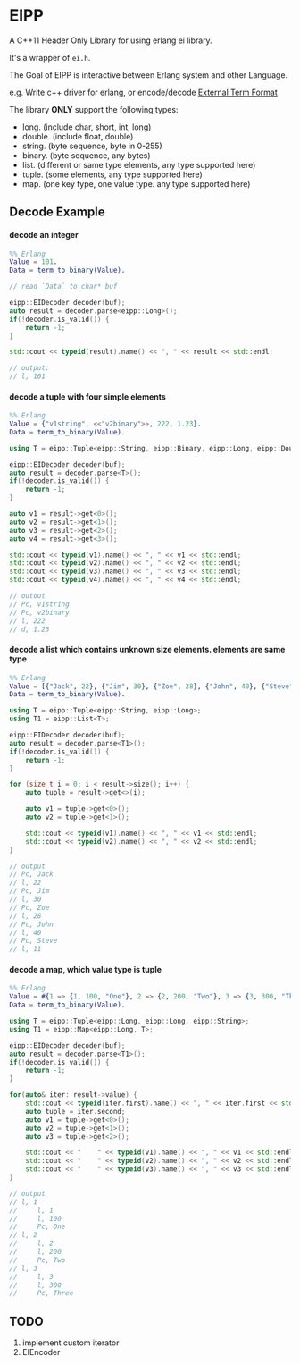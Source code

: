 # EIPP

A C++11 Header Only Library for using erlang ei library.

It's a wrapper of `ei.h`.

The Goal of EIPP is interactive between Erlang system and other Language.

e.g. Write c++ driver for erlang, or encode/decode [External Term Format][1]
                                                   
The library **ONLY** support the following types:

*   long. (include char, short, int, long)
*   double. (include float, double)
*   string. (byte sequence, byte in 0-255)
*   binary. (byte sequence, any bytes)
*   list. (different or same type elements, any type supported here)
*   tuple. (some elements, any type supported here)
*   map. (one key type, one value type. any type supported here)


## Decode Example

#### decode an integer

```erlang
%% Erlang
Value = 101.
Data = term_to_binary(Value).
```

```cpp
// read `Data` to char* buf

eipp::EIDecoder decoder(buf);
auto result = decoder.parse<eipp::Long>();
if(!decoder.is_valid()) {
    return -1;
}

std::cout << typeid(result).name() << ", " << result << std::endl;

// output:
// l, 101
```

#### decode a tuple with four simple elements
```erlang
%% Erlang
Value = {"v1string", <<"v2binary">>, 222, 1.23}.
Data = term_to_binary(Value).
```

```cpp
using T = eipp::Tuple<eipp::String, eipp::Binary, eipp::Long, eipp::Double >;

eipp::EIDecoder decoder(buf);
auto result = decoder.parse<T>();
if(!decoder.is_valid()) {
    return -1;
}

auto v1 = result->get<0>();
auto v2 = result->get<1>();
auto v3 = result->get<2>();
auto v4 = result->get<3>();

std::cout << typeid(v1).name() << ", " << v1 << std::endl;
std::cout << typeid(v2).name() << ", " << v2 << std::endl;
std::cout << typeid(v3).name() << ", " << v3 << std::endl;
std::cout << typeid(v4).name() << ", " << v4 << std::endl;

// outout
// Pc, v1string
// Pc, v2binary
// l, 222
// d, 1.23
```

#### decode a list which contains unknown size elements. elements are same type
```erlang
%% Erlang
Value = [{"Jack", 22}, {"Jim", 30}, {"Zoe", 28}, {"John", 40}, {"Steve", 11}].
Data = term_to_binary(Value).
```

```cpp
using T = eipp::Tuple<eipp::String, eipp::Long>;
using T1 = eipp::List<T>;

eipp::EIDecoder decoder(buf);
auto result = decoder.parse<T1>();
if(!decoder.is_valid()) {
    return -1;
}

for (size_t i = 0; i < result->size(); i++) {
    auto tuple = result->get<>(i);

    auto v1 = tuple->get<0>();
    auto v2 = tuple->get<1>();

    std::cout << typeid(v1).name() << ", " << v1 << std::endl;
    std::cout << typeid(v2).name() << ", " << v2 << std::endl;
}

// output
// Pc, Jack
// l, 22
// Pc, Jim
// l, 30
// Pc, Zoe
// l, 28
// Pc, John
// l, 40
// Pc, Steve
// l, 11
```

#### decode a map, which value type is tuple
```erlang
%% Erlang
Value = #{1 => {1, 100, "One"}, 2 => {2, 200, "Two"}, 3 => {3, 300, "Three"}}.
Data = term_to_binary(Value).
```

```cpp
using T = eipp::Tuple<eipp::Long, eipp::Long, eipp::String>;
using T1 = eipp::Map<eipp::Long, T>;

eipp::EIDecoder decoder(buf);
auto result = decoder.parse<T1>();
if(!decoder.is_valid()) {
    return -1;
}

for(auto& iter: result->value) {
    std::cout << typeid(iter.first).name() << ", " << iter.first << std::endl;
    auto tuple = iter.second;
    auto v1 = tuple->get<0>();
    auto v2 = tuple->get<1>();
    auto v3 = tuple->get<2>();

    std::cout << "    " << typeid(v1).name() << ", " << v1 << std::endl;
    std::cout << "    " << typeid(v2).name() << ", " << v2 << std::endl;
    std::cout << "    " << typeid(v3).name() << ", " << v3 << std::endl;
}

// output
// l, 1
//     l, 1
//     l, 100
//     Pc, One
// l, 2
//     l, 2
//     l, 200
//     Pc, Two
// l, 3
//     l, 3
//     l, 300
//     Pc, Three
```

## TODO
1.  implement custom iterator
2.  EIEncoder


[1]: http://erlang.org/doc/apps/erts/erl_ext_dist.html

